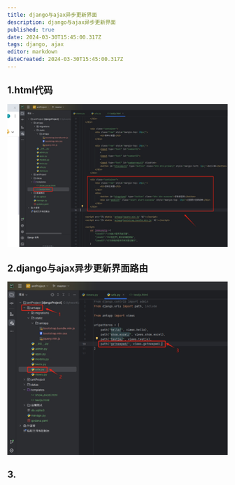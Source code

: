 ```yaml
---
title: django与ajax异步更新界面
description: django与ajax异步更新界面
published: true
date: 2024-03-30T15:45:00.317Z
tags: django, ajax
editor: markdown
dateCreated: 2024-03-30T15:45:00.317Z
---
```


## 1.html代码
![django与ajax异步更新界面.png](/wiki/python/django/django与ajax异步更新界面.png)

## 2.django与ajax异步更新界面路由
![django与ajax异步更新界面路由.png](/wiki/python/django/django与ajax异步更新界面路由.png)

## 3.



